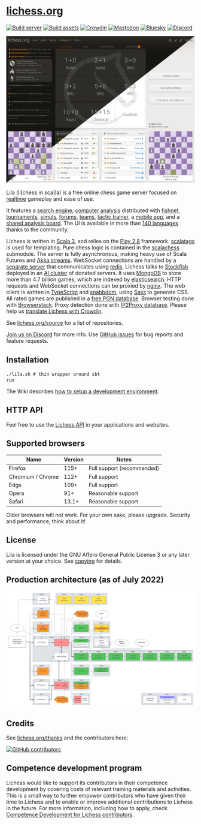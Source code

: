 # [lichess.org](https://lichess.org)

[![Build server](https://github.com/lichess-org/lila/actions/workflows/server.yml/badge.svg)](https://github.com/lichess-org/lila/actions/workflows/server.yml)
[![Build assets](https://github.com/lichess-org/lila/actions/workflows/assets.yml/badge.svg)](https://github.com/lichess-org/lila/actions/workflows/assets.yml)
[![Crowdin](https://d322cqt584bo4o.cloudfront.net/lichess/localized.svg)](https://crowdin.com/project/lichess)
[![Mastodon](https://img.shields.io/mastodon/follow/109298525492334687?domain=mastodon.online)](https://mastodon.online/@lichess)
[![Bluesky](https://img.shields.io/badge/Bluesky-0285FF?logo=bluesky&logoColor=fff)](https://bsky.app/profile/lichess.org)
[![Discord](https://img.shields.io/discord/280713822073913354?label=Discord&logo=discord&style=flat)](https://discord.gg/lichess)

<img src="https://raw.githubusercontent.com/lichess-org/lila/master/public/images/home-bicolor.png" alt="Lichess homepage" title="Lichess comes with light and dark theme, this screenshot shows both." />

Lila (li[chess in sca]la) is a free online chess game server focused on [realtime](https://lichess.org/games) gameplay and ease of use.

It features a [search engine](https://lichess.org/games/search),
[computer analysis](https://lichess.org/ief49lif) distributed with [fishnet](https://github.com/lichess-org/fishnet),
[tournaments](https://lichess.org/tournament),
[simuls](https://lichess.org/simul),
[forums](https://lichess.org/forum),
[teams](https://lichess.org/team),
[tactic trainer](https://lichess.org/training),
a [mobile app](https://lichess.org/mobile),
and a [shared analysis board](https://lichess.org/study).
The UI is available in more than [140 languages](https://crowdin.com/project/lichess) thanks to the community.

Lichess is written in [Scala 3](https://www.scala-lang.org/),
and relies on the [Play 2.8](https://www.playframework.com/) framework.
[scalatags](https://com-lihaoyi.github.io/scalatags/) is used for templating.
Pure chess logic is contained in the [scalachess](https://github.com/lichess-org/scalachess) submodule.
The server is fully asynchronous, making heavy use of Scala Futures and [Akka streams](https://akka.io).
WebSocket connections are handled by a [separate server](https://github.com/lichess-org/lila-ws) that communicates using [redis](https://redis.io/).
Lichess talks to [Stockfish](https://stockfishchess.org/) deployed in an [AI cluster](https://github.com/lichess-org/fishnet) of donated servers.
It uses [MongoDB](https://www.mongodb.com) to store more than 4.7 billion games, which are indexed by [elasticsearch](https://github.com/elastic/elasticsearch).
HTTP requests and WebSocket connections can be proxied by [nginx](https://nginx.org).
The web client is written in [TypeScript](https://www.typescriptlang.org/) and [snabbdom](https://github.com/snabbdom/snabbdom), using [Sass](https://sass-lang.com/) to generate CSS.
All rated games are published in a [free PGN database](https://database.lichess.org).
Browser testing done with [Browserstack](https://www.browserstack.com).
Proxy detection done with [IP2Proxy database](https://www.ip2location.com/database/ip2proxy).
Please help us [translate Lichess with Crowdin](https://crowdin.com/project/lichess).

See [lichess.org/source](https://lichess.org/source) for a list of repositories.

[Join us on Discord](https://discord.gg/lichess) for more info.
Use [GitHub issues](https://github.com/lichess-org/lila/issues) for bug reports and feature requests.

## Installation

```
./lila.sh # thin wrapper around sbt
run
```

The Wiki describes [how to setup a development environment](https://github.com/lichess-org/lila/wiki/Lichess-Development-Onboarding).

## HTTP API

Feel free to use the [Lichess API](https://lichess.org/api) in your applications and websites.

## Supported browsers

| Name              | Version | Notes                                             |
| ----------------- | ------- | ------------------------------------------------- |
| Firefox           | 115+    | Full support (recommended)                        |
| Chromium / Chrome | 112+    | Full support                                      |
| Edge              | 109+    | Full support                                      |
| Opera             | 91+     | Reasonable support                                |
| Safari            | 13.1+   | Reasonable support                                |

Older browsers will not work.
For your own sake, please upgrade. Security and performance, think about it!

## License

Lila is licensed under the GNU Affero General Public License 3 or any later
version at your choice. See [copying](https://github.com/lichess-org/lila/blob/master/COPYING.md) for
details.

## Production architecture (as of July 2022)

![Lichess production server architecture diagram](https://raw.githubusercontent.com/lichess-org/lila/master/public/images/architecture.png)

## Credits

See [lichess.org/thanks](https://lichess.org/thanks) and the contributors here:

[![GitHub contributors](https://contrib.rocks/image?repo=lichess-org/lila)](https://github.com/lichess-org/lila/graphs/contributors)

## Competence development program

Lichess would like to support its contributors in their competence development by covering costs of relevant training materials and activities. This is a small way to further empower contributors who have given their time to Lichess and to enable or improve additional contributions to Lichess in the future. For more information, including how to apply, check [Competence Development for Lichess contributors](https://lichess.org/page/competence-development).
